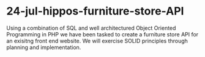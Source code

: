 # 24-jul-hippos-furniture-store-API
Using a combination of SQL and well architectured Object Oriented Programming in PHP we have been tasked to create a furniture store API for an exisitng front end website.
We will exercise SOLID principles through planning and implementation.  
